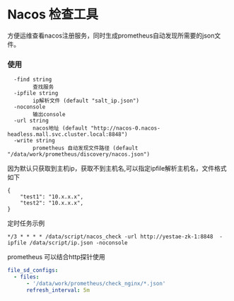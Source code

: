 # Nacos 检查工具

方便运维查看nacos注册服务，同时生成prometheus自动发现所需要的json文件。

### 使用

```shell
  -find string
        查找服务
  -ipfile string
        ip解析文件 (default "salt_ip.json")
  -noconsole
        输出console
  -url string
        nacos地址 (default "http://nacos-0.nacos-headless.mall.svc.cluster.local:8848")
  -write string
        prometheus 自动发现文件路径 (default "/data/work/prometheus/discovery/nacos.json")
```

因为默认只获取到主机ip，获取不到主机名,可以指定ipfile解析主机名，文件格式如下

```shell
{
    "test1": "10.x.x.x",
    "test2": "10.x.x.x",
}
```

定时任务示例

```shell
*/3 * * * * /data/script/nacos_check -url http://yestae-zk-1:8848  -ipfile /data/script/ip.json -noconsole
```

prometheus 可以结合http探针使用

```yml
file_sd_configs:
  - files:
      - '/data/work/prometheus/check_nginx/*.json'
      refresh_interval: 5m
```